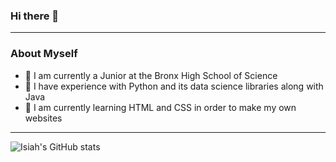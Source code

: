### Hi there 👋
---
### About Myself
- 📖 I am currently a Junior at the Bronx High School of Science
- 🧠 I have experience with Python and its data science libraries along with Java
- 📝 I am currently learning HTML and CSS in order to make my own websites
---
![Isiah's GitHub stats](https://github-readme-stats.vercel.app/api?username=BlasianPreston&show_icons=true&theme=transparent)

